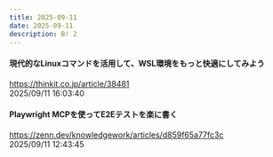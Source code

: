 ```yaml
---
title: 2025-09-11
date: 2025-09-11
description: B! 2
---
```


#### 現代的なLinuxコマンドを活用して、WSL環境をもっと快適にしてみよう
https://thinkit.co.jp/article/38481<br>
2025/09/11 16:03:40<br>


#### Playwright MCPを使ってE2Eテストを楽に書く
https://zenn.dev/knowledgework/articles/d859f65a77fc3c<br>
2025/09/11 12:43:45<br>


